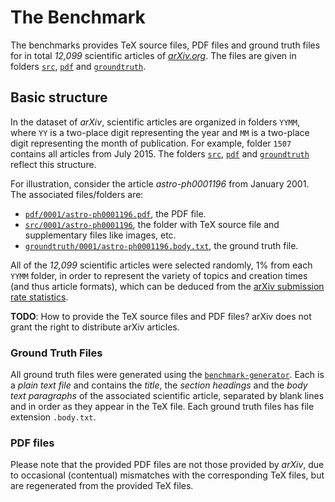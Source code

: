 # The Benchmark

The benchmarks provides TeX source files, PDF files and ground truth files for in total *12,099* scientific articles of [*arXiv.org*](https://arxiv.org/). The files are given in folders [`src`](src), [`pdf`](pdf) and [`groundtruth`](groundtruth).

## Basic structure

In the dataset of *arXiv*, scientific articles are organized in folders `YYMM`, where `YY` is a two-place digit representing the year and `MM` is a two-place digit representing the month of publication. For example, folder `1507` contains all articles from July 2015.
The folders [`src`](src), [`pdf`](pdf) and [`groundtruth`](groundtruth) reflect this structure.

For illustration, consider the article *astro-ph0001196* from January 2001. 
The associated files/folders are:

+ [`pdf/0001/astro-ph0001196.pdf`](pdf/0001/astro-ph0001196.pdf), the PDF file. 
+ [`src/0001/astro-ph0001196`](src/0001/astro-ph0001196), the folder with TeX source file and supplementary files like images, etc.
+ [`groundtruth/0001/astro-ph0001196.body.txt`](groundtruth/0001/astro-ph0001196.body.txt), the ground truth file.

All of the *12,099* scientific articles were selected randomly, 1% from each `YYMM` folder, in order to represent the variety of topics and creation times (and thus article formats), which can be deduced from the [arXiv submission rate statistics](https://arxiv.org/help/stats/2016_by_area/index/).

**TODO**: How to provide the TeX source files and PDF files? arXiv does not grant the right to distribute arXiv articles.

### Ground Truth Files

All ground truth files were generated using the [`benchmark-generator`](../benchmark-generator).
Each is a *plain text file* and contains the *title*, the *section headings* and the *body text paragraphs* of the associated scientific article, separated by blank lines and in order as they appear in the TeX file.
Each ground truth files has file extension `.body.txt`.

### PDF files

Please note that the provided PDF files are not those provided by *arXiv*, due to occasional (contentual) mismatches with the corresponding TeX files, but are regenerated from the provided TeX files.
